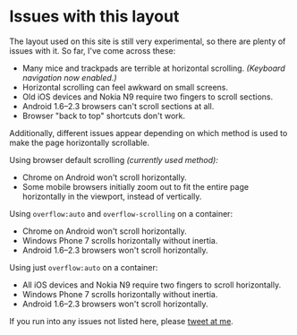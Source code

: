 # Issues with this layout

The layout used on this site is still very experimental, so there are plenty of issues with it. So far, I've come across these:

- Many mice and trackpads are terrible at horizontal scrolling. _(Keyboard navigation now enabled.)_
- Horizontal scrolling can feel awkward on small screens.
- Old iOS devices and Nokia N9 require two fingers to scroll sections.
- Android 1.6–2.3 browsers can't scroll sections at all.
- Browser "back to top" shortcuts don't work.

Additionally, different issues appear depending on which method is used to make the page horizontally scrollable.

Using browser default scrolling _(currently used method):_

- Chrome on Android won't scroll horizontally.
- Some mobile browsers initially zoom out to fit the entire page horizontally in the viewport, instead of vertically.

Using `overflow:auto` and `overflow-scrolling` on a container:

- Chrome on Android won't scroll horizontally.
- Windows Phone 7 scrolls horizontally without inertia.
- Android 1.6–2.3 browsers won't scroll horizontally.

Using just `overflow:auto` on a container:

- All iOS devices and Nokia N9 require two fingers to scroll horizontally.
- Windows Phone 7 scrolls horizontally without inertia.
- Android 1.6–2.3 browsers won't scroll horizontally.

If you run into any issues not listed here, please [tweet at me](http://twitter.com/jonikorpi/).